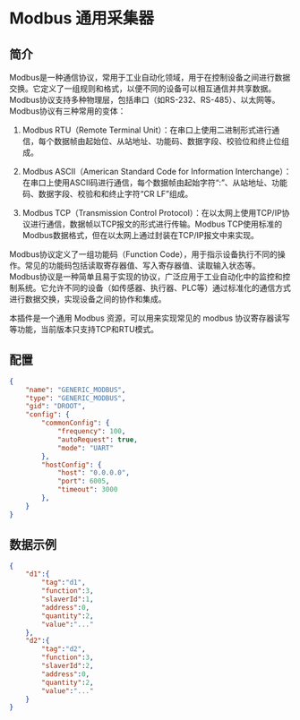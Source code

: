 # Modbus 通用采集器


## 简介
Modbus是一种通信协议，常用于工业自动化领域，用于在控制设备之间进行数据交换。它定义了一组规则和格式，以便不同的设备可以相互通信并共享数据。Modbus协议支持多种物理层，包括串口（如RS-232、RS-485）、以太网等。
Modbus协议有三种常用的变体：

1. Modbus RTU（Remote Terminal Unit）：在串口上使用二进制形式进行通信，每个数据帧由起始位、从站地址、功能码、数据字段、校验位和终止位组成。

2. Modbus ASCII（American Standard Code for Information Interchange）：在串口上使用ASCII码进行通信，每个数据帧由起始字符“:”、从站地址、功能码、数据字段、校验和和终止字符“CR LF”组成。

3. Modbus TCP（Transmission Control Protocol）：在以太网上使用TCP/IP协议进行通信，数据帧以TCP报文的形式进行传输。Modbus TCP使用标准的Modbus数据格式，但在以太网上通过封装在TCP/IP报文中来实现。

Modbus协议定义了一组功能码（Function Code），用于指示设备执行不同的操作。常见的功能码包括读取寄存器值、写入寄存器值、读取输入状态等。
Modbus协议是一种简单且易于实现的协议，广泛应用于工业自动化中的监控和控制系统。它允许不同的设备（如传感器、执行器、PLC等）通过标准化的通信方式进行数据交换，实现设备之间的协作和集成。

本插件是一个通用 Modbus 资源，可以用来实现常见的 modbus 协议寄存器读写等功能，当前版本只支持TCP和RTU模式。

## 配置
```json
{
    "name": "GENERIC_MODBUS",
    "type": "GENERIC_MODBUS",
    "gid": "DROOT",
    "config": {
        "commonConfig": {
            "frequency": 100,
            "autoRequest": true,
            "mode": "UART"
        },
        "hostConfig": {
            "host": "0.0.0.0",
            "port": 6005,
            "timeout": 3000
        },
    }
}
```
## 数据示例
```json
{
    "d1":{
        "tag":"d1",
        "function":3,
        "slaverId":1,
        "address":0,
        "quantity":2,
        "value":"..."
    },
    "d2":{
        "tag":"d2",
        "function":3,
        "slaverId":2,
        "address":0,
        "quantity":2,
        "value":"..."
    }
}
```